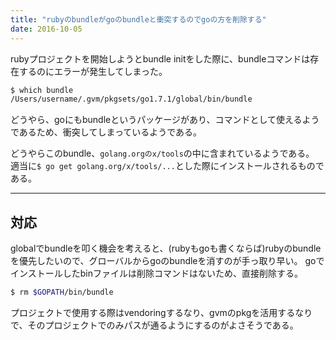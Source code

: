 ```yaml
---
title: "rubyのbundleがgoのbundleと衝突するのでgoの方を削除する"
date: 2016-10-05
---
```


rubyプロジェクトを開始しようとbundle initをした際に、bundleコマンドは存在するのにエラーが発生してしまった。

```bash
$ which bundle
/Users/username/.gvm/pkgsets/go1.7.1/global/bin/bundle
```

どうやら、goにもbundleというパッケージがあり、コマンドとして使えるようであるため、衝突してしまっているようである。

どうやらこのbundle、`golang.orgのx/tools`の中に含まれているようである。
適当に`$ go get golang.org/x/tools/...`とした際にインストールされるものである。

----

## 対応
globalでbundleを叩く機会を考えると、(rubyもgoも書くならば)rubyのbundleを優先したいので、グローバルからgoのbundleを消すのが手っ取り早い。
goでインストールしたbinファイルは削除コマンドはないため、直接削除する。

```bash
$ rm $GOPATH/bin/bundle
```

プロジェクトで使用する際はvendoringするなり、gvmのpkgを活用するなりで、そのプロジェクトでのみパスが通るようにするのがよさそうである。
